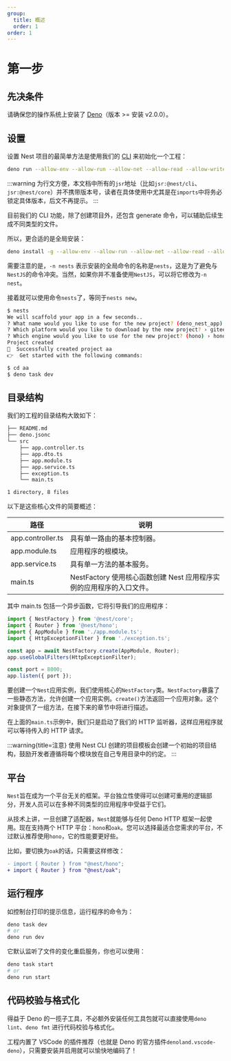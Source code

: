 ```yaml
---
group:
  title: 概述
  order: 1
order: 1
---
```


# 第一步

## 先决条件

请确保您的操作系统上安装了 [Deno](https://deno.com/)（版本 >= 安装 v2.0.0）。

## 设置

设置 Nest 项目的最简单方法是使用我们的 [CLI](https://jsr.io/@nest/cli) 来初始化一个工程：

```bash
deno run --allow-env --allow-run --allow-net --allow-read --allow-write jsr:@nest/cli
```

:::warning
为行文方便，本文档中所有的`jsr`地址（比如`jsr:@nest/cli`、`jsr:@nest/core`）并不携带版本号，读者在具体使用中尤其是在`imports`中将务必锁定具体版本，后文不再提示。
:::

目前我们的 CLI 功能，除了创建项目外，还包含 generate 命令，可以辅助后续生成不同类型的文件。

所以，更合适的是全局安装：

```bash
deno install -g --allow-env --allow-run --allow-net --allow-read --allow-write -n nests  -f  jsr:@nest/cli
```

需要注意的是，`-n nests` 表示安装的全局命令的名称是`nests`，这是为了避免与`NestJS`的命令冲突。当然，如果你并不准备使用`NestJS`，可以将它修改为`-n nest`。

接着就可以使用命令`nests`了，等同于`nests new`。

```bash
$ nests
We will scaffold your app in a few seconds..
? What name would you like to use for the new project? (deno_nest_app) › aa
? Which platform would you like to download by the new project? › gitee+ssh
? Which engine would you like to use for the new project? (hono) › hono
Project created
🚀  Successfully created project aa
👉  Get started with the following commands:

$ cd aa
$ deno task dev
```

## 目录结构

我们的工程的目录结构大致如下：

```bash
├── README.md
├── deno.jsonc
└── src
    ├── app.controller.ts
    ├── app.dto.ts
    ├── app.module.ts
    ├── app.service.ts
    ├── exception.ts
    └── main.ts

1 directory, 8 files
```

以下是这些核心文件的简要概述：

| 路径              | 说明                                                                 |
| ----------------- | -------------------------------------------------------------------- |
| app.controller.ts | 具有单一路由的基本控制器。                                           |
| app.module.ts     | 应用程序的根模块。                                                   |
| app.service.ts    | 具有单一方法的基本服务。                                             |
| main.ts           | NestFactory 使用核心函数创建 Nest 应用程序实例的应用程序的入口文件。 |

其中 main.ts 包括一个异步函数，它将引导我们的应用程序：

```typescript
import { NestFactory } from '@nest/core';
import { Router } from '@nest/hono';
import { AppModule } from './app.module.ts';
import { HttpExceptionFilter } from './exception.ts';

const app = await NestFactory.create(AppModule, Router);
app.useGlobalFilters(HttpExceptionFilter);

const port = 8000;
app.listen({ port });
```

要创建一个`Nest`应用实例，我们使用核心的`NestFactory`类。`NestFactory`暴露了一些静态方法，允许创建一个应用实例。`create()`方法返回一个应用对象。这个对象提供了一组方法，在接下来的章节中将进行描述。

在上面的`main.ts`示例中，我们只是启动了我们的 HTTP 监听器，这样应用程序就可以等待传入的 HTTP 请求。

:::warning{title=注意}
使用 Nest CLI 创建的项目模板会创建一个初始的项目结构，鼓励开发者遵循将每个模块放在自己专用目录中的约定。
:::

## 平台

`Nest`旨在成为一个平台无关的框架。平台独立性使得可以创建可重用的逻辑部分，开发人员可以在多种不同类型的应用程序中受益于它们。

从技术上讲，一旦创建了适配器，`Nest`就能够与任何 Deno HTTP 框架一起使用。现在支持两个 HTTP 平台：`hono`和`oak`。您可以选择最适合您需求的平台，不过默认推荐使用`hono`，它的性能要更好些。

比如，要切换为`oak`的话，只需要这样修改：

```diff
- import { Router } from "@nest/hono";
+ import { Router } from "@nest/oak";
```

## 运行程序

如控制台打印的提示信息，运行程序的命令为：

```bash
deno task dev
# or
deno run dev
```

它默认监听了文件的变化重启服务，你也可以使用：

```bash
deno task start
# or
deno run start
```

## 代码校验与格式化

得益于 Deno 的一揽子工具，不必额外安装任何工具包就可以直接使用`deno lint`、`deno fmt` 进行代码校验与格式化。

工程内置了 VSCode 的插件推荐（也就是 Deno 的官方插件`denoland.vscode-deno`），只需要安装并启用就可以愉快地编码了！

